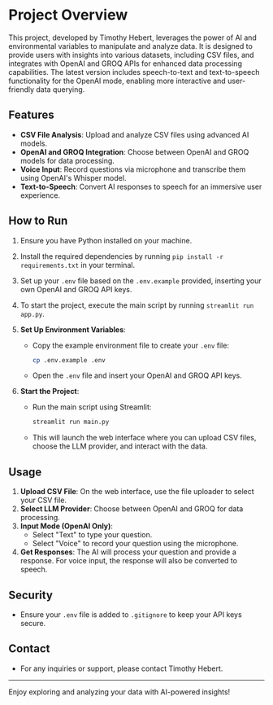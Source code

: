 # Project Overview

This project, developed by Timothy Hebert, leverages the power of AI and environmental variables to manipulate and analyze data. It is designed to provide users with insights into various datasets, including CSV files, and integrates with OpenAI and GROQ APIs for enhanced data processing capabilities. The latest version includes speech-to-text and text-to-speech functionality for the OpenAI mode, enabling more interactive and user-friendly data querying.

## Features

- **CSV File Analysis**: Upload and analyze CSV files using advanced AI models.
- **OpenAI and GROQ Integration**: Choose between OpenAI and GROQ models for data processing.
- **Voice Input**: Record questions via microphone and transcribe them using OpenAI's Whisper model.
- **Text-to-Speech**: Convert AI responses to speech for an immersive user experience.

## How to Run

1. Ensure you have Python installed on your machine.
2. Install the required dependencies by running `pip install -r requirements.txt` in your terminal.
3. Set up your `.env` file based on the `.env.example` provided, inserting your own OpenAI and GROQ API keys.
4. To start the project, execute the main script by running `streamlit run app.py`.

3. **Set Up Environment Variables**: 
    - Copy the example environment file to create your `.env` file:
      ```sh
      cp .env.example .env
      ```
    - Open the `.env` file and insert your OpenAI and GROQ API keys.

4. **Start the Project**:
    - Run the main script using Streamlit:
      ```sh
      streamlit run main.py
      ```
    - This will launch the web interface where you can upload CSV files, choose the LLM provider, and interact with the data.

## Usage

1. **Upload CSV File**: On the web interface, use the file uploader to select your CSV file.
2. **Select LLM Provider**: Choose between OpenAI and GROQ for data processing.
3. **Input Mode (OpenAI Only)**: 
    - Select "Text" to type your question.
    - Select "Voice" to record your question using the microphone.
4. **Get Responses**: The AI will process your question and provide a response. For voice input, the response will also be converted to speech.

## Security

- Ensure your `.env` file is added to `.gitignore` to keep your API keys secure.


## Contact

- For any inquiries or support, please contact Timothy Hebert.

---

Enjoy exploring and analyzing your data with AI-powered insights!